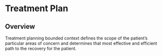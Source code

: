 # Treatment Plan

## Overview

Treatment planning bounded context defines the scope of the patient’s particular areas of
concern and determines that most effective and efficient path to the recovery for the patient.

